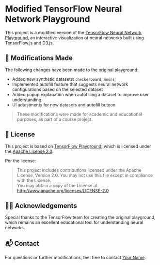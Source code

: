 # Modified TensorFlow Neural Network Playground

This project is a modified version of the [TensorFlow Neural Network Playground](https://github.com/tensorflow/playground), an interactive visualization of neural networks built using TensorFlow.js and D3.js.

## 🔧 Modifications Made

The following changes have been made to the original playground:

- Added new synthetic datasets: `checkerboard`, `moons`,
- Implemented autofill feature that suggests neural network configurations based on the selected dataset
- Added popup explanation when autofilling a dataset to improve user understanding 
- UI adjustments for new datasets and autofill butoon

> These modifications were made for academic and educational purposes, as part of a course project.

## 📜 License

This project is based on [TensorFlow Playground](https://github.com/tensorflow/playground), which is licensed under the [Apache License 2.0](./LICENSE).

Per the license:

> This project includes contributions licensed under the Apache License, Version 2.0. You may not use this file except in compliance with the License.  
> You may obtain a copy of the License at http://www.apache.org/licenses/LICENSE-2.0

## 🙋‍♂️ Acknowledgements

Special thanks to the TensorFlow team for creating the original playground, which remains an excellent educational tool for understanding neural networks.

## 📬 Contact

For questions or further modifications, feel free to contact [Your Name](mailto:your.email@domain.com).
